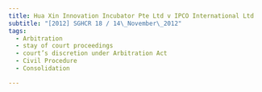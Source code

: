 ```yaml
---
title: Hua Xin Innovation Incubator Pte Ltd v IPCO International Ltd 
subtitle: "[2012] SGHCR 18 / 14\_November\_2012"
tags:
  - Arbitration
  - stay of court proceedings
  - court’s discretion under Arbitration Act
  - Civil Procedure
  - Consolidation

---
```


